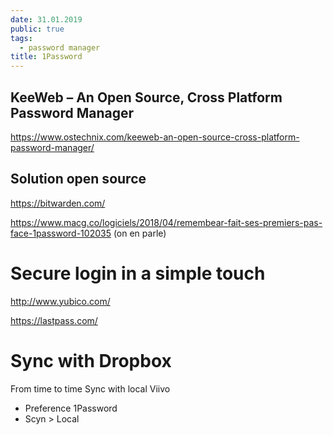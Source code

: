 ```yaml
---
date: 31.01.2019
public: true
tags:
  - password manager
title: 1Password
---
```


KeeWeb – An Open Source, Cross Platform Password Manager
--------------------------------------------------------

<https://www.ostechnix.com/keeweb-an-open-source-cross-platform-password-manager/>

Solution open source
--------------------

<https://bitwarden.com/>

<https://www.macg.co/logiciels/2018/04/remembear-fait-ses-premiers-pas-face-1password-102035> (on en parle)

Secure login in a simple touch
==============================

<http://www.yubico.com/>

<https://lastpass.com/>

Sync with Dropbox
=================

From time to time Sync with local Viivo 

*   Preference 1Password
*   Scyn > Local
